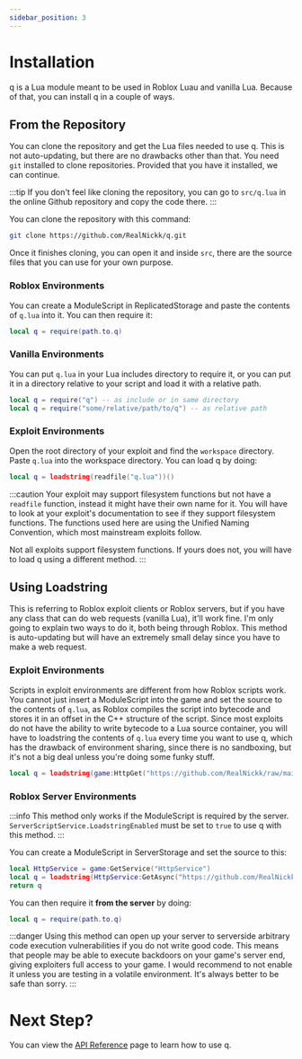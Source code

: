 ```yaml
---
sidebar_position: 3
---
```


# Installation
q is a Lua module meant to be used in Roblox Luau and vanilla Lua. Because of
that, you can install q in a couple of ways.

## From the Repository
You can clone the repository and get the Lua files needed to use q. This is not
auto-updating, but there are no drawbacks other than that. You need `git`
installed to clone repositories. Provided that you have it installed, we can
continue.

:::tip
If you don't feel like cloning the repository, you can go to `src/q.lua`
in the online Github repository and copy the code there.
:::

You can clone the repository with this command:
```bash
git clone https://github.com/RealNickk/q.git
```

Once it finishes cloning, you can open it and inside `src`, there are the source
files that you can use for your own purpose.

### Roblox Environments
You can create a ModuleScript in ReplicatedStorage and paste the contents of
`q.lua` into it. You can then require it:
```lua
local q = require(path.to.q)
```

### Vanilla Environments
You can put `q.lua` in your Lua includes directory to require it, or you can put
it in a directory relative to your script and load it with a relative path.
```lua
local q = require("q") -- as include or in same directory
local q = require("some/relative/path/to/q") -- as relative path
```

### Exploit Environments
Open the root directory of your exploit and find the `workspace` directory.
Paste `q.lua` into the workspace directory. You can load q by doing:
```lua
local q = loadstring(readfile("q.lua"))()
```

:::caution
Your exploit may support filesystem functions but not have a
`readfile` function, instead it might have their own name for it. You will have
to look at your exploit's documentation to see if they support filesystem
functions. The functions used here are using the Unified Naming Convention,
which most mainstream exploits follow.

Not all exploits support filesystem functions. If yours does not, you will have
to load q using a different method.
:::

## Using Loadstring
This is referring to Roblox exploit clients or Roblox servers, but if you have
any class that can do web requests (vanilla Lua), it'll work fine. I'm only
going to explain two ways to do it, both being through Roblox. This method is
auto-updating but will have an extremely small delay since you have to make a
web request.

### Exploit Environments
Scripts in exploit environments are different from how Roblox
scripts work. You cannot just insert a ModuleScript into the game and set the
source to the contents of `q.lua`, as Roblox compiles the script into bytecode
and stores it in an offset in the C++ structure of the script. Since most
exploits do not have the ability to write bytecode to a Lua source container,
you will have to loadstring the contents of `q.lua` every time you want to use
q, which has the drawback of environment sharing, since there is no sandboxing,
but it's not a big deal unless you're doing some funky stuff.
```lua
local q = loadstring(game:HttpGet("https://github.com/RealNickk/raw/main/q/src/q.lua"))()
```

### Roblox Server Environments
:::info
This method only works if the ModuleScript is required by the server.
`ServerScriptService.LoadstringEnabled` must be set to `true` to use q with this
method.
:::

You can create a ModuleScript in ServerStorage and set the source to this:
```lua
local HttpService = game:GetService("HttpService")
local q = loadstring(HttpService:GetAsync("https://github.com/RealNickk/raw/main/q/src/q.lua"))()
return q
```

You can then require it **from the server** by doing:
```lua
local q = require(path.to.q)
```

:::danger
Using this method can open up your server to serverside arbitrary code
execution vulnerabilities if you do not write good code. This means that people
may be able to execute backdoors on your game's server end, giving exploiters
full access to your game. I would recommend to not enable it unless you are
testing in a volatile environment. It's always better to be safe than sorry.
:::

# Next Step?
You can view the [API Reference](/api/q) page to learn how to use q.
